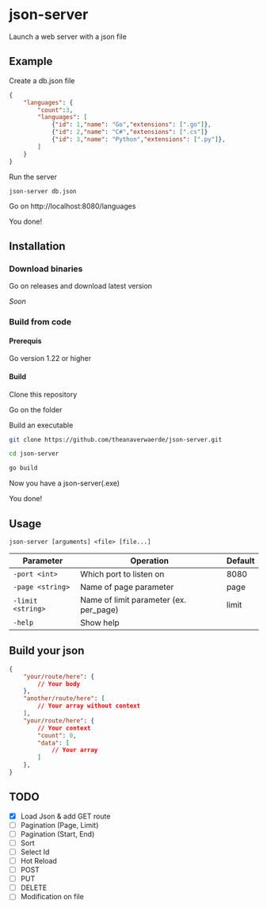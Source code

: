 # json-server
Launch a web server with a json file

## Example

Create a db.json file
```json
{
    "languages": {
        "count":3,
        "languages": [
            {"id": 1,"name": "Go","extensions": [".go"]},
            {"id": 2,"name": "C#","extensions": [".cs"]}
            {"id": 3,"name": "Python","extensions": [".py"]},
        ]
    }
}
```

Run the server 
```
json-server db.json
```

Go on http://localhost:8080/languages

You done!

## Installation

### Download binaries

Go on releases and download latest version

*Soon*

### Build from code

#### Prerequis

Go version 1.22 or higher

#### Build

Clone this repository

Go on the folder

Build an executable

```bash
git clone https://github.com/theanaverwaerde/json-server.git

cd json-server

go build
```

Now you have a json-server(.exe)

You done!

## Usage

`json-server [arguments] <file> [file...]`

| Parameter         | Operation                              | Default |
|-------------------|----------------------------------------|---------|
| `-port <int>`     | Which port to listen on                | 8080    |
| `-page <string>`  | Name of page parameter                 | page    |
| `-limit <string>` | Name of limit parameter (ex. per_page) | limit   |
| `-help`           | Show help                              |         |

## Build your json

```json
{
    "your/route/here": {
        // Your body
    },
    "another/route/here": [
        // Your array without context
    ],
    "your/route/here": {
        // Your context
        "count": 0,
        "data": [
            // Your array
        ]
    },
}
```

## TODO
- [x] Load Json & add GET route
- [ ] Pagination (Page, Limit)
- [ ] Pagination (Start, End)
- [ ] Sort
- [ ] Select Id
- [ ] Hot Reload
- [ ] POST
- [ ] PUT
- [ ] DELETE
- [ ] Modification on file